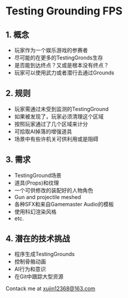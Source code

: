 # Testing Grounding FPS
## 1. 概念
- 玩家作为一个娱乐游戏的参赛者  
- 尽可能的在更多的TestingGronds生存  
- 是否能到达终点？又或是根本没有终点？  
- 玩家可以使用武力或者潜行去通过Grounds  
## 2. 规则
- 玩家需通过未受到监测的TestingGround  
- 如果被发现了，玩家必须清理这个区域  
- 按照玩家通过了几个区域来计分  
- 可拾取AI掉落的增强道具  
- 场景中有些许机关可供利用或是阻碍  
## 3. 需求
- TestingGround场景  
- 道具(Props)和纹理  
- 一个可供修改的装配好的人物角色  
- Gun and projectile meshed  
- 各种SFX和来自Gamemaster Audio的模板  
- 使用科幻渲染风格  
- etc.  
## 4. 潜在的技术挑战  
- 程序生成TestingGrounds  
- 控制骨骼动画  
- AI行为和意识  
- 在Git中跟踪大型资源  

Contack me at <xujin12368@163.com>
